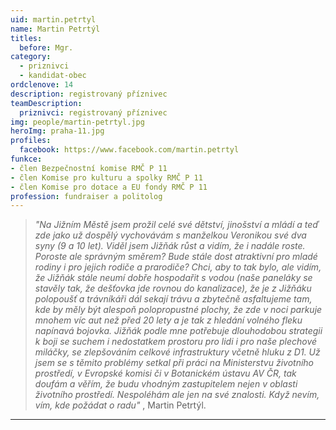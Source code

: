 ```yaml
---
uid: martin.petrtyl
name: Martin Petrtýl
titles:
  before: Mgr.
category:
  - priznivci
  - kandidat-obec
ordclenove: 14
description: registrovaný příznivec
teamDescription:
  priznivci: registrovaný příznivec
img: people/martin-petrtyl.jpg
heroImg: praha-11.jpg
profiles:
  facebook: https://www.facebook.com/martin.petrtyl
funkce: 
- člen Bezpečnostní komise RMČ P 11
- člen Komise pro kulturu a spolky RMČ P 11
- člen Komise pro dotace a EU fondy RMČ P 11
profession: fundraiser a politolog
---
```


>*"Na Jižním Městě jsem prožil celé své dětství, jinošství a mládí a teď zde jako už dospělý vychovávám s manželkou Veronikou své dva syny (9 a 10 let). Viděl jsem Jižňák růst a vidím, že i nadále roste. Poroste ale správným směrem? Bude stále dost atraktivní pro mladé rodiny i pro jejich rodiče a prarodiče? Chci, aby to tak bylo, ale vidím, že Jižňák stále neumí dobře hospodařit s vodou (naše paneláky se stavěly tak, že dešťovka jde rovnou do kanalizace), že je z Jižňáku polopoušť a trávníkáři dál sekají trávu a zbytečně asfaltujeme tam, kde by měly být alespoň polopropustné plochy, že zde v noci parkuje mnohem víc aut než před 20 lety a je tak z hledání volného fleku napínavá bojovka. Jižňák podle mne potřebuje dlouhodobou strategii k boji se suchem i nedostatkem prostoru pro lidi i pro naše plechové miláčky, se zlepšováním celkové infrastruktury včetně hluku z D1. Už jsem se s těmito problémy setkal při práci na Ministerstvu životního prostředí, v Evropské komisi či v Botanickém ústavu AV ČR, tak doufám a věřím, že budu vhodným zastupitelem nejen v oblasti životního prostředí. Nespoléhám ale jen na své znalosti. Když nevím, vím, kde požádat o radu"* , Martin Petrtýl.

---
